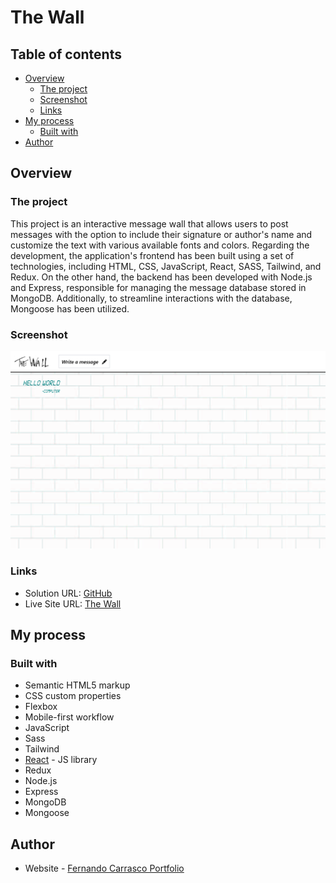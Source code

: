# The Wall

## Table of contents

- [Overview](#overview)
  - [The project](#the-project)
  - [Screenshot](#screenshot)
  - [Links](#links)
- [My process](#my-process)
  - [Built with](#built-with)
- [Author](#author)

## Overview

### The project

This project is an interactive message wall that allows users to post messages with the option to include their signature or author's name and customize the text with various available fonts and colors. Regarding the development, the application's frontend has been built using a set of technologies, including HTML, CSS, JavaScript, React, SASS, Tailwind, and Redux. On the other hand, the backend has been developed with Node.js and Express, responsible for managing the message database stored in MongoDB. Additionally, to streamline interactions with the database, Mongoose has been utilized.

### Screenshot

![](./src/assets/images/screenshotTheWall.png)


### Links

- Solution URL: [GitHub](https://github.com/SFCC5555/the-wall)
- Live Site URL: [The Wall](https://sfcc-the-wall.netlify.app/)

## My process

### Built with

- Semantic HTML5 markup
- CSS custom properties
- Flexbox
- Mobile-first workflow
- JavaScript
- Sass
- Tailwind
- [React](https://reactjs.org/) - JS library
- Redux
- Node.js
- Express
- MongoDB
- Mongoose

## Author

- Website - [Fernando Carrasco Portfolio](https://sfcc5555.netlify.app/)

